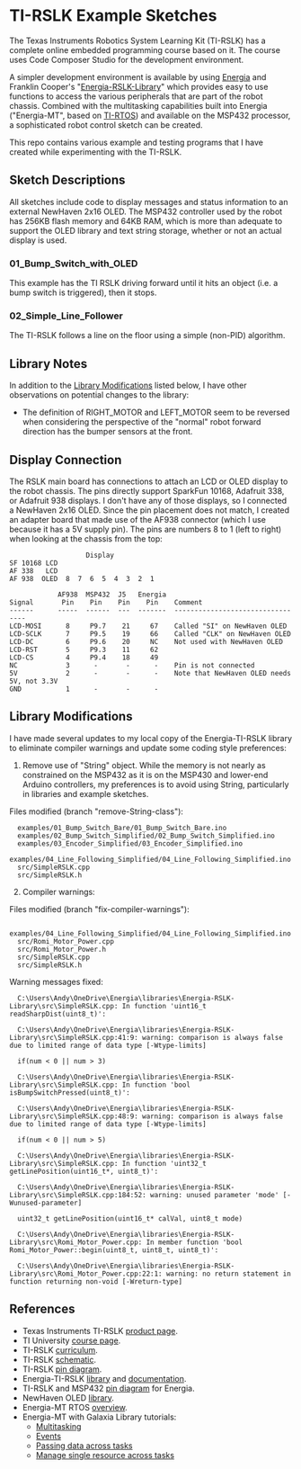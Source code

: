 TI-RSLK Example Sketches
========================

The Texas Instruments Robotics System Learning Kit (TI-RSLK) has a complete online embedded programming course based on it. The course uses Code Composer Studio for the development environment.

A simpler development environment is available by using [Energia][11] and Franklin Cooper's "[Energia-RSLK-Library][5]" which provides easy to use functions to access the various peripherals that are part of the robot chassis. Combined with the multitasking capabilities built into Energia ("Energia-MT", based on [TI-RTOS][12]) and available on the MSP432 processor, a sophisticated robot control sketch can be created.

This repo contains various example and testing programs that I have created while experimenting with the TI-RSLK.

Sketch Descriptions
-------------------
All sketches include code to display messages and status information to an external NewHaven 2x16 OLED. The MSP432 controller used by the robot has 256KB flash memory and 64KB RAM, which is more than adequate to support the OLED library and text string storage, whether or not an actual display is used.

### 01_Bump_Switch_with_OLED
This example has the TI RSLK driving forward until it hits an object (i.e. a bump switch is triggered), then it stops.

### 02_Simple_Line_Follower
The TI-RSLK follows a line on the floor using a simple (non-PID) algorithm.

Library Notes
-------------

In addition to the [Library Modifications](#Library-Modifications) listed below, I have other observations on potential changes to the library:
- The definition of RIGHT_MOTOR and LEFT_MOTOR seem to be reversed when considering the perspective of the "normal" robot forward direction has the bumper sensors at the front.


Display Connection
------------------

The RSLK main board has connections to attach an LCD or OLED display to the robot chassis. The pins directly support SparkFun 10168, Adafruit 338, or Adafruit 938 displays. I don't have any of those displays, so I connected a NewHaven 2x16 OLED. Since the pin placement does not match, I created an adapter board that made use of the AF938 connector (which I use because it has a 5V supply pin). The pins are numbers 8 to 1 (left to right) when looking at the chassis from the top:
```
                   Display
SF 10168 LCD
AF 338   LCD
AF 938  OLED  8  7  6  5  4  3  2  1

            AF938  MSP432  J5   Energia
Signal       Pin    Pin    Pin    Pin    Comment
------      -----  ------  ---  -------  ---------------------------------
LCD-MOSI      8     P9.7    21     67    Called "SI" on NewHaven OLED
LCD-SCLK      7     P9.5    19     66    Called "CLK" on NewHaven OLED
LCD-DC        6     P9.6    20     NC    Not used with NewHaven OLED
LCD-RST       5     P9.3    11     62
LCD-CS        4     P9.4    18     49
NC            3      -       -      -    Pin is not connected
5V            2      -       -      -    Note that NewHaven OLED needs 5V, not 3.3V
GND           1      -       -      -   
```

Library Modifications
---------------------
I have made several updates to my local copy of the Energia-TI-RSLK library to eliminate compiler warnings and update some coding style preferences:

1. Remove use of "String" object. While the memory is not nearly as constrained on the MSP432 as it is on the MSP430 and lower-end Arduino controllers, my preferences is to avoid using String, particularly in libraries and example sketches.

  Files modified (branch "remove-String-class"):
  ```
    examples/01_Bump_Switch_Bare/01_Bump_Switch_Bare.ino
    examples/02_Bump_Switch_Simplified/02_Bump_Switch_Simplified.ino
    examples/03_Encoder_Simplified/03_Encoder_Simplified.ino
    examples/04_Line_Following_Simplified/04_Line_Following_Simplified.ino
    src/SimpleRSLK.cpp
    src/SimpleRSLK.h
  ```

2. Compiler warnings:

Files modified (branch "fix-compiler-warnings"):

```
  examples/04_Line_Following_Simplified/04_Line_Following_Simplified.ino
  src/Romi_Motor_Power.cpp
  src/Romi_Motor_Power.h
  src/SimpleRSLK.cpp
  src/SimpleRSLK.h
```

Warning messages fixed:

```
  C:\Users\Andy\OneDrive\Energia\libraries\Energia-RSLK-Library\src\SimpleRSLK.cpp: In function 'uint16_t readSharpDist(uint8_t)':

  C:\Users\Andy\OneDrive\Energia\libraries\Energia-RSLK-Library\src\SimpleRSLK.cpp:41:9: warning: comparison is always false due to limited range of data type [-Wtype-limits]

  if(num < 0 || num > 3)
```

```
  C:\Users\Andy\OneDrive\Energia\libraries\Energia-RSLK-Library\src\SimpleRSLK.cpp: In function 'bool isBumpSwitchPressed(uint8_t)':

  C:\Users\Andy\OneDrive\Energia\libraries\Energia-RSLK-Library\src\SimpleRSLK.cpp:48:9: warning: comparison is always false due to limited range of data type [-Wtype-limits]

  if(num < 0 || num > 5)
```

```
  C:\Users\Andy\OneDrive\Energia\libraries\Energia-RSLK-Library\src\SimpleRSLK.cpp: In function 'uint32_t getLinePosition(uint16_t*, uint8_t)':

  C:\Users\Andy\OneDrive\Energia\libraries\Energia-RSLK-Library\src\SimpleRSLK.cpp:184:52: warning: unused parameter 'mode' [-Wunused-parameter]

  uint32_t getLinePosition(uint16_t* calVal, uint8_t mode)
```

```
  C:\Users\Andy\OneDrive\Energia\libraries\Energia-RSLK-Library\src\Romi_Motor_Power.cpp: In member function 'bool Romi_Motor_Power::begin(uint8_t, uint8_t, uint8_t)':

  C:\Users\Andy\OneDrive\Energia\libraries\Energia-RSLK-Library\src\Romi_Motor_Power.cpp:22:1: warning: no return statement in function returning non-void [-Wreturn-type]
 ```

References
----------

+ Texas Instruments TI-RSLK [product page][1].
+ TI University [course page][10].
+ TI-RSLK [curriculum][2].
+ TI-RSLK [schematic][3].
+ TI-RSLK [pin diagram][4].
+ Energia-TI-RSLK [library][5] and [documentation][6].
+ TI-RSLK and MSP432 [pin diagram][7] for Energia.
+ NewHaven OLED [library][8].
+ Energia-MT RTOS [overview][14].
+ Energia-MT with Galaxia Library tutorials:
  + [Multitasking][13]
  + [Events][15]
  + [Passing data across tasks][16]
  + [Manage single resource across tasks][17]

[1]:https://www.ti.com/tool/TIRSLK-EVM
[2]:https://university.ti.com/en/faculty/ti-robotics-system-learning-kit/ti-rslk-max-edition-curriculum
[3]:https://www.pololu.com/file/0J1670/ti-rslk-max-chassis-board-v1.0-schematic.pdf
[4]:https://www.pololu.com/file/0J1695/ti_rslk_max_chassis_board_pinout.pdf
[5]:https://github.com/fcooper/Energia-RSLK-Library
[6]:https://fcooper.github.io/Energia-RSLK-Library/
[7]:https://embeddedcomputing.weebly.com/ti-rslk-max-pins-maps.html
[8]:https://github.com/Andy4495/NewhavenOLED
[10]:http://www.ti.com/rslk
[11]:https://energia.nu/
[12]:https://www.ti.com/tool/TI-RTOS-MCU
[13]:https://www.hackster.io/rei-vilo/multi-tasking-with-energia-mt-and-galaxia-library-20bd64
[14]:https://embeddedcomputing.weebly.com/launchpad-msp432-rtos-for-everyone.html
[15]:https://www.hackster.io/rei-vilo/events-with-energia-mt-and-galaxia-library-741d9b
[16]:https://www.hackster.io/rei-vilo/send-data-across-tasks-with-energia-and-galaxia-8be05c
[17]:https://www.hackster.io/rei-vilo/manage-single-resource-with-energia-mt-and-galaxia-cadb26
